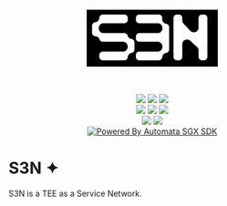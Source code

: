 <br>

<p align="center">
  <img src="./assets/s3n-dev.png" height="100" alt="0xzero.org" />
</p>
<br>

<p align="center">
   <a href="https://github.com/0xZeroLabs/s3n/network/members"><img src="https://img.shields.io/github/forks/0xZeroLabs/s3n?style=for-the-badge&color=a8c7ff&labelColor=1a1b1f"></a>
   <img src="https://img.shields.io/github/stars/0xZeroLabs/s3n?style=for-the-badge&logo=github&color=e6c419&labelColor=1d1b16">
   <a href="https://x.com/0xZeroOrg"><img src="https://img.shields.io/twitter/follow/0xZeroLabs.svg?style=for-the-badge&logo=x&color=e6c419&labelColor=1d1b16"></a>
   <br>
   <!-- <img src="https://img.shields.io/github/languages/count/0xZeroLabs/s3n?style=for-the-badge&color=ffb4a2&labelColor=201a19"> -->
   <a href="https://github.com/0xZeroLabs/s3n/issues"><img src="https://img.shields.io/github/issues/0xZeroLabs/s3n?style=for-the-badge&color=ffb4a2&labelColor=201a19"></a>
   <a href="https://github.com/0xZeroLabs/s3n/pulls"><img src="https://img.shields.io/github/issues-pr-raw/0xZeroLabs/s3n?style=for-the-badge&color=ffb4a2&labelColor=201a19"></a>
   <a href="https://github.com/0xZeroLabs/s3n/graphs/contributors"><img src="https://img.shields.io/github/contributors-anon/0xZeroLabs/s3n?style=for-the-badge&color=ffb4a2&labelColor=201a19"></a>
   <!-- <img src="https://img.shields.io/github/languages/code-size/0xZeroLabs/s3n?style=for-the-badge&color=ffb4a2&labelColor=201a19"> -->
<br>
  <a href="https://docs.0xzero.org"><img src="https://img.shields.io/badge/docs-%F0%9F%93%84-blue?style=for-the-badge&color=ffb4a2&labelColor=201a19"></a>
  <a href="https://github.com/0xZeroLabs/s3n/blob/master/LICENSE"><img src="https://img.shields.io/github/license/0xZeroLabs/s3n?style=for-the-badge&color=ffb4a2&labelColor=201a19"></a>
<br>
    <a href="https://github.com/automata-network/automata-sgx-sdk">
        <img src="https://img.shields.io/badge/Powered%20By-Automata%20SGX%20SDK-orange.svg" alt="Powered By Automata SGX SDK">
    </a>
</p>

# S3N ✦

S3N is a TEE as a Service Network.
